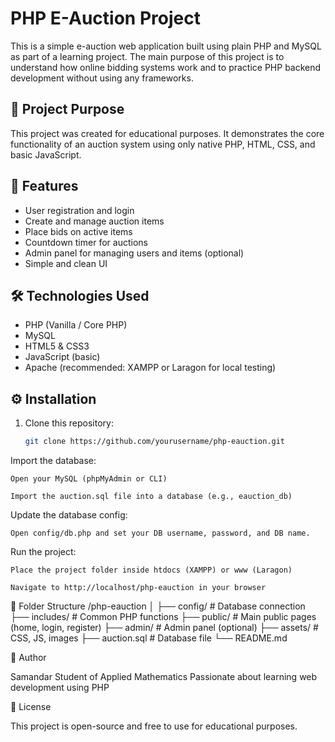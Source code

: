 # PHP E-Auction Project

This is a simple e-auction web application built using plain PHP and MySQL as part of a learning project. The main purpose of this project is to understand how online bidding systems work and to practice PHP backend development without using any frameworks.

## 📌 Project Purpose

This project was created for educational purposes. It demonstrates the core functionality of an auction system using only native PHP, HTML, CSS, and basic JavaScript.

## 🚀 Features

- User registration and login
- Create and manage auction items
- Place bids on active items
- Countdown timer for auctions
- Admin panel for managing users and items (optional)
- Simple and clean UI

## 🛠️ Technologies Used

- PHP (Vanilla / Core PHP)
- MySQL
- HTML5 & CSS3
- JavaScript (basic)
- Apache (recommended: XAMPP or Laragon for local testing)

## ⚙️ Installation

1. Clone this repository:
   ```bash
   git clone https://github.com/yourusername/php-eauction.git
Import the database:

    Open your MySQL (phpMyAdmin or CLI)

    Import the auction.sql file into a database (e.g., eauction_db)

Update the database config:

    Open config/db.php and set your DB username, password, and DB name.

Run the project:

    Place the project folder inside htdocs (XAMPP) or www (Laragon)

    Navigate to http://localhost/php-eauction in your browser
    
📁 Folder Structure
/php-eauction
│
├── config/           # Database connection
├── includes/         # Common PHP functions
├── public/           # Main public pages (home, login, register)
├── admin/            # Admin panel (optional)
├── assets/           # CSS, JS, images
├── auction.sql       # Database file
└── README.md

🙋 Author

Samandar
Student of Applied Mathematics
Passionate about learning web development using PHP

📄 License

This project is open-source and free to use for educational purposes.
